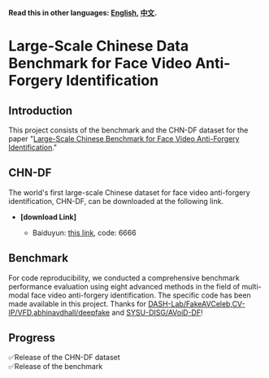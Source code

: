 **Read this in other languages: [English](README.md), [中文](README_zh.md).**
# Large-Scale Chinese Data Benchmark for Face Video Anti-Forgery Identification
## Introduction
This project consists of the benchmark and the CHN-DF dataset for the paper "[Large-Scale Chinese Benchmark for Face Video Anti-Forgery Identification](https://chinaxiv.org/abs/202401.00241)."
## CHN-DF
The world's first large-scale Chinese dataset for face video anti-forgery identification, CHN-DF, can be downloaded at the following link.
   - **[download Link]**
     
     - Baiduyun: [this link](https://pan.baidu.com/s/1DqKtDQBw20dd9Ry1gzkTXg), code: 6666
## Benchmark
For code reproducibility, we conducted a comprehensive benchmark performance evaluation using eight advanced methods in the field of multi-modal face video anti-forgery identification. The specific code has been made available in this project.
Thanks for [DASH-Lab/FakeAVCeleb](https://github.com/DASH-Lab/FakeAVCeleb),[CV-IP/VFD](https://github.com/CV-IP/VFD),[abhinavdhall/deepfake](https://github.com/abhinavdhall/deepfake) and [SYSU-DISG/AVoiD-DF](https://github.com/SYSU-DISG/AVoiD-DF)!
## Progress

<div>✅Release of the CHN-DF dataset</div>
<div>✅Release of the benchmark</div>


